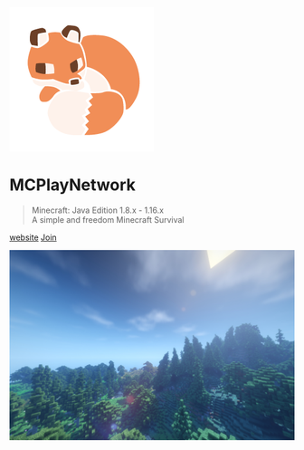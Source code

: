 
![logo](_media/logo.png)

# MCPlayNetwork

> Minecraft: Java Edition 1.8.x - 1.16.x  
> A simple and freedom Minecraft Survival

[website](https://www.mcplay.biz/)
[Join](/join)

![](_media/bg.png)